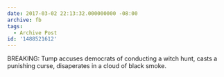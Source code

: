 ```yaml
---
date: 2017-03-02 22:13:32.000000000 -08:00
archive: fb
tags: 
  - Archive Post
id: '1488521612'
---
```


BREAKING: Tump accuses democrats of conducting a witch hunt, casts a punishing curse, disaperates in a cloud of black smoke.
